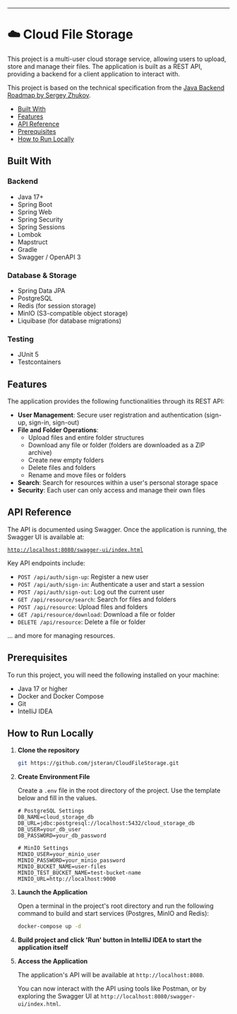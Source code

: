 
---

# ☁️ Cloud File Storage

This project is a multi-user cloud storage service, allowing users to upload, store and manage their files. The application is built as a REST API, providing a backend for a client application to interact with.

This project is based on the technical specification from the [Java Backend Roadmap by Sergey Zhukov](https://zhukovsd.github.io/java-backend-learning-course/projects/cloud-file-storage/).

- [Built With](#built-with)
- [Features](#features)
- [API Reference](#api-reference)
- [Prerequisites](#prerequisites)
- [How to Run Locally](#how-to-run-locally)

## Built With

### Backend
- Java 17+
- Spring Boot
- Spring Web
- Spring Security
- Spring Sessions
- Lombok
- Mapstruct
- Gradle 
- Swagger / OpenAPI 3

### Database & Storage
- Spring Data JPA
- PostgreSQL
- Redis (for session storage)
- MinIO (S3-compatible object storage)
- Liquibase (for database migrations)

### Testing
- JUnit 5
- Testcontainers

## Features

The application provides the following functionalities through its REST API:

-   **User Management**: Secure user registration and authentication (sign-up, sign-in, sign-out)
-   **File and Folder Operations**:
    -   Upload files and entire folder structures
    -   Download any file or folder (folders are downloaded as a ZIP archive)
    -   Create new empty folders
    -   Delete files and folders
    -   Rename and move files or folders
-   **Search**: Search for resources within a user's personal storage space
-   **Security**: Each user can only access and manage their own files

## API Reference

The API is documented using Swagger. Once the application is running, the Swagger UI is available at:

[`http://localhost:8080/swagger-ui/index.html`](http://localhost:8080/swagger-ui/index.html)

Key API endpoints include:
-   `POST /api/auth/sign-up`: Register a new user
-   `POST /api/auth/sign-in`: Authenticate a user and start a session
-   `POST /api/auth/sign-out`: Log out the current user
-   `GET /api/resource/search`: Search for files and folders
-   `POST /api/resource`: Upload files and folders
-   `GET /api/resource/download`: Download a file or folder
-   `DELETE /api/resource`: Delete a file or folder


... and more for managing resources.

## Prerequisites

To run this project, you will need the following installed on your machine:
-   Java 17 or higher
-   Docker and Docker Compose
-   Git
-   IntelliJ IDEA

## How to Run Locally

1.  **Clone the repository**

    ```bash
    git https://github.com/jsteran/CloudFileStorage.git
    ```

2.  **Create Environment File**

    Create a `.env` file in the root directory of the project. Use the template below and fill in the values.

    ```env
    # PostgreSQL Settings
    DB_NAME=cloud_storage_db
    DB_URL=jdbc:postgresql://localhost:5432/cloud_storage_db
    DB_USER=your_db_user
    DB_PASSWORD=your_db_password
    
    # MinIO Settings
    MINIO_USER=your_minio_user
    MINIO_PASSWORD=your_minio_password
    MINIO_BUCKET_NAME=user-files
    MINIO_TEST_BUCKET_NAME=test-bucket-name
    MINIO_URL=http://localhost:9000
    ```

3.  **Launch the Application**

    Open a terminal in the project's root directory and run the following command to build and start services (Postgres, MinIO and Redis):

    ```bash
    docker-compose up -d
    ```
4. **Build project and click 'Run' button in IntelliJ IDEA to start the application itself**
5. **Access the Application**

    The application's API will be available at `http://localhost:8080`.

    You can now interact with the API using tools like Postman, or by exploring the Swagger UI at `http://localhost:8080/swagger-ui/index.html`.
